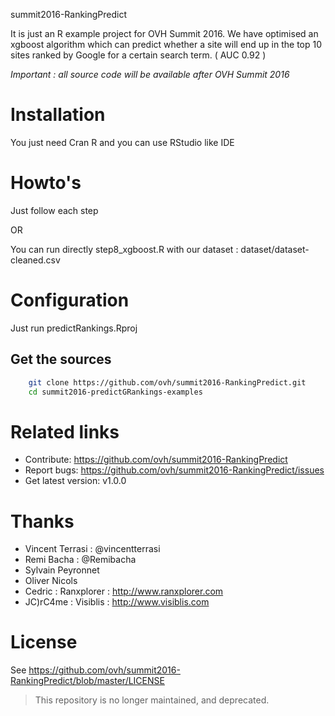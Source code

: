 summit2016-RankingPredict

It is just an R example project for OVH Summit 2016.
We have optimised an xgboost algorithm which can predict whether a site will end up in the top 10 sites ranked by Google for a certain search term. ( AUC 0.92 )

*Important : all source code will be available after OVH Summit 2016*
  
# Installation

You just need Cran R and you can use RStudio like IDE
 
# Howto's

Just follow each step

OR

You can run directly step8_xgboost.R with our dataset : dataset/dataset-cleaned.csv
 
# Configuration
 
Just run predictRankings.Rproj
 
## Get the sources
 
```bash
    git clone https://github.com/ovh/summit2016-RankingPredict.git
    cd summit2016-predictGRankings-examples
```
 
 

# Related links
 
 * Contribute: https://github.com/ovh/summit2016-RankingPredict
 * Report bugs: https://github.com/ovh/summit2016-RankingPredict/issues
 * Get latest version: v1.0.0


# Thanks

 * Vincent Terrasi : @vincentterrasi
 * Remi Bacha : @Remibacha
 * Sylvain Peyronnet
 * Oliver Nicols
 * Cedric : Ranxplorer : http://www.ranxplorer.com
 * JC)rC4me : Visiblis : http://www.visiblis.com
 
# License
 
See https://github.com/ovh/summit2016-RankingPredict/blob/master/LICENSE
> This repository is no longer maintained, and deprecated.